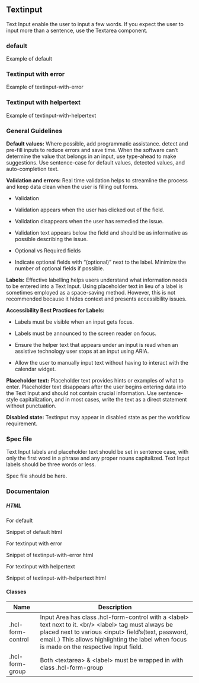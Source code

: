 <div id="Overview"></div>

## Textinput

Text Input enable the user to input a few words. If you expect the user to input more than a sentence, use the Textarea component.

### default

Example of default

### Textinput with error

Example of textinput-with-error

### Textinput with helpertext

Example of textinput-with-helpertext

<div id="General-Guideline"></div>

### General Guidelines

**Default values:** Where possible, add programmatic assistance. detect and pre-fill inputs to reduce errors and save time. When the software can’t determine the value that belongs in an input, use type-ahead to make suggestions. Use sentence-case for default values, detected values, and auto-completion text.

**Validation and errors:** Real time validation helps to streamline the process and keep data clean when the user is filling out forms.

- Validation

- Validation appears when the user has clicked out of the field.

- Validation disappears when the user has remedied the issue.

- Validation text appears below the field and should be as informative as possible describing the issue.

- Optional vs Required fields

- Indicate optional fields with “(optional)” next to the label. Minimize the number of optional fields if possible.

**Labels:** Effective labelling helps users understand what information needs to be entered into a Text Input. Using placeholder text in lieu of a label is sometimes employed as a space-saving method. However, this is not recommended because it hides context and presents accessibility issues.

**Accessibility Best Practices for Labels:**

- Labels must be visible when an input gets focus.

- Labels must be announced to the screen reader on focus.

- Ensure the helper text that appears under an input is read when an assistive technology user stops at an input using ARIA.

- Allow the user to manually input text without having to interact with the calendar widget.

**Placeholder text:** Placeholder text provides hints or examples of what to enter. Placeholder text disappears after the user begins entering data into the Text Input and should not contain crucial information. Use sentence-style capitalization, and in most cases, write the text as a direct statement without punctuation.

**Disabled state:** Textinput may appear in disabled state as per the workflow requirement.

<div id="Spec-file"></div>

### Spec file

Text Input labels and placeholder text should be set in sentence case, with only the first word in a phrase and any proper nouns capitalized. Text Input labels should be three words or less.

Spec file should be here.

<div id="Documentation"></div>

### Documentaion

##### HTML

For default

Snippet of default html

For textinput with error

Snippet of textinput-with-error html

For textinput with helpertext

Snippet of textinput-with-helpertext html

#### Classes

| Name              | Description                                                                                                                                                                                                                                                                          |
| ----------------- | ------------------------------------------------------------------------------------------------------------------------------------------------------------------------------------------------------------------------------------------------------------------------------------ |
| .hcl-form-control | Input Area has class .hcl-form-control with a &lt;label&gt; text next to it. &lt;br/&gt; &lt;label&gt; tag must always be placed next to various &lt;input&gt; field’s(text, password, email..) This allows highlighting the label when focus is made on the respective Input field. |
| .hcl-form-group   | Both &lt;textarea&gt; & &lt;label&gt; must be wrapped in with class .hcl-form-group                                                                                                                                                                                                  |

